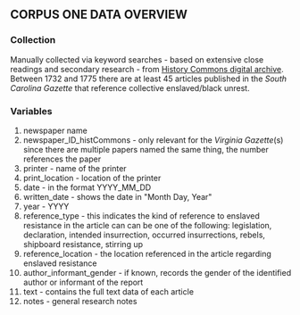 ## CORPUS ONE DATA OVERVIEW

### Collection
Manually collected via keyword searches - based on extensive close readings and secondary research - from [History Commons digital archive](https://history-commons.net/). Between 1732 and 1775 there are at least 45 articles published in the *South Carolina Gazette* that reference collective enslaved/black unrest. 

### Variables
1. newspaper name
2. newspaper_ID_histCommons - only relevant for the *Virginia Gazette*(s) since there are multiple papers named the same thing, the number references the paper
3. printer - name of the printer
4. print_location - location of the printer
5. date - in the format YYYY_MM_DD
6. written_date - shows the date in "Month Day, Year"
7. year - YYYY
8. reference_type - this indicates the kind of reference to enslaved resistance in the article can can be one of the following: legislation, declaration, intended insurrection, occurred insurrections, rebels, shipboard resistance, stirring up
9. reference_location - the location referenced in the article regarding enslaved resistance
10. author_informant_gender - if known, records the gender of the identified author or informant of the report 
11. text - contains the full text data of each article 
12. notes - general research notes

